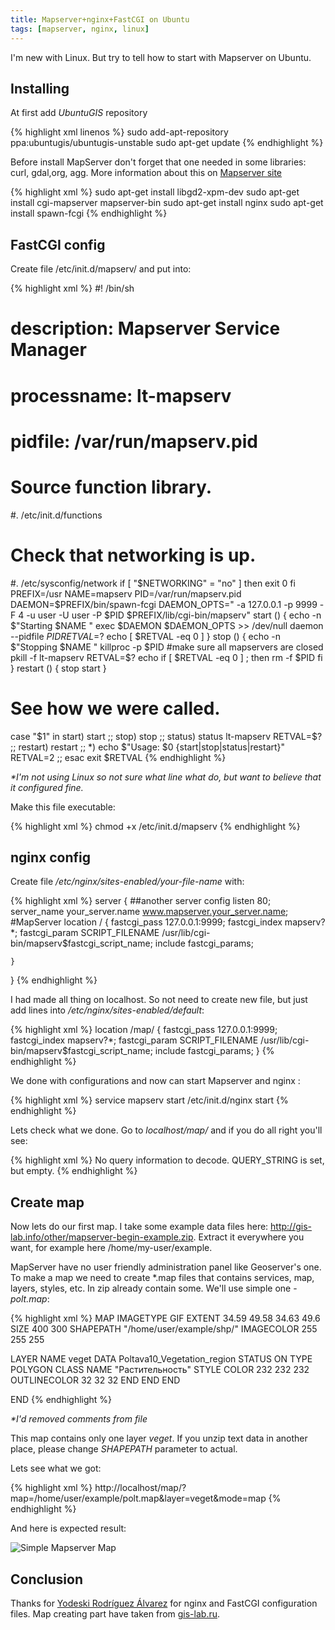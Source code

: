```yaml
---
title: Mapserver+nginx+FastCGI on Ubuntu
tags: [mapserver, nginx, linux]
---
```


I'm new with Linux. But try to tell how to start with Mapserver on Ubuntu. 

Installing
---------------------

At first add _UbuntuGIS_ repository

{% highlight xml linenos %}
sudo add-apt-repository ppa:ubuntugis/ubuntugis-unstable
sudo apt-get update
{% endhighlight %}

Before install MapServer don't forget that one needed in some libraries: 
curl, gdal,org, agg. More information about this on [Mapserver site]( http://mapserver.org/installation/unix.html#introduction)


{% highlight xml %}
sudo apt-get install libgd2-xpm-dev
sudo apt-get install cgi-mapserver mapserver-bin
sudo apt-get install nginx
sudo apt-get install spawn-fcgi
{% endhighlight %}
 
FastCGI config
---------------------

Create file /etc/init.d/mapserv/ and put into:

{% highlight xml %}
#! /bin/sh
#
# description: Mapserver Service Manager
# processname: lt-mapserv
# pidfile: /var/run/mapserv.pid
# Source function library.
#. /etc/init.d/functions
# Check that networking is up.
#. /etc/sysconfig/network
if [ "$NETWORKING" = "no" ]
then
        exit 0
fi
PREFIX=/usr
NAME=mapserv
PID=/var/run/mapserv.pid
DAEMON=$PREFIX/bin/spawn-fcgi
DAEMON_OPTS=" -a 127.0.0.1 -p 9999 -F 4 -u user -U user -P $PID $PREFIX/lib/cgi-bin/mapserv"
start () {
    echo -n $"Starting $NAME "
        exec $DAEMON $DAEMON_OPTS >> /dev/null
        daemon --pidfile $PID
        RETVAL=$?
        echo
    [ $RETVAL -eq 0 ]
}
stop () {
    echo -n $"Stopping $NAME "
        killproc -p $PID
        #make sure all mapservers are closed
        pkill -f lt-mapserv
        RETVAL=$?
        echo
    if [ $RETVAL -eq 0 ] ; then
                rm -f $PID
        fi
}
restart () {
    stop
    start
}
# See how we were called.
case "$1" in
  start)
        start
    ;;
  stop)
        stop
    ;;
  status)
    status lt-mapserv
        RETVAL=$?
        ;;
  restart)
    restart
        ;;
  *)
        echo $"Usage: $0 {start|stop|status|restart}"
        RETVAL=2
        ;;
esac
exit $RETVAL
{% endhighlight %}

_*I'm not using Linux so not sure what line what do, but want to believe that it configured fine._

Make this file executable:

{% highlight xml %}
chmod +x /etc/init.d/mapserv
{% endhighlight %}

nginx config
---------------------

Create file _/etc/nginx/sites-enabled/your-file-name_ with:

{% highlight xml %}
server {
    ##another server config
    listen   80;
    server_name  your_server.name www.mapserver.your_server.name;
    #MapServer
        location / {
                fastcgi_pass   127.0.0.1:9999;
                fastcgi_index  mapserv?*;
                fastcgi_param  SCRIPT_FILENAME  /usr/lib/cgi-bin/mapserv$fastcgi_script_name;
                include fastcgi_params;

    }
}
{% endhighlight %}

I had made all thing on localhost. So not need to create new file, but just add lines into _/etc/nginx/sites-enabled/default_:

{% highlight xml %}
location /map/ {
	fastcgi_pass   127.0.0.1:9999;
	fastcgi_index  mapserv?*;
	fastcgi_param  SCRIPT_FILENAME  /usr/lib/cgi-bin/mapserv$fastcgi_script_name;
	include fastcgi_params;
}
{% endhighlight %}

We done with configurations and now can start Mapserver and nginx :

{% highlight xml %}
service mapserv start
/etc/init.d/nginx start
{% endhighlight %}

Lets check what we done. Go to _localhost/map/_ and if you do all right you'll see:

{% highlight xml %}
No query information to decode. QUERY_STRING is set, but empty.
{% endhighlight %}

Create map
---------------------

Now lets do our first map. I take some example data files here: http://gis-lab.info/other/mapserver-begin-example.zip. 
Extract it everywhere you want, for example here /home/my-user/example.

MapServer have no user friendly administration panel like Geoserver's one.
To make a map we need to create *.map files that contains services, map, layers, styles, etc. 
In zip already contain some. We'll use simple one - _polt.map_:

{% highlight xml %}
MAP
  IMAGETYPE      GIF
  EXTENT         34.59 49.58 34.63 49.6
  SIZE           400 300
  SHAPEPATH      "/home/user/example/shp/"
  IMAGECOLOR     255 255 255

  LAYER
    NAME         veget
    DATA         Poltava10_Vegetation_region
    STATUS       ON
    TYPE         POLYGON
    CLASS
      NAME       "Растительность"
      STYLE
        COLOR        232 232 232
        OUTLINECOLOR 32 32 32
      END
    END
  END 

END
{% endhighlight %}

_*I'd removed comments from file_

This map contains only one layer _veget_. If you unzip text data in another place, please change _SHAPEPATH_ parameter to actual.

Lets see what we got:

{% highlight xml %}
http://localhost/map/?map=/home/user/example/polt.map&layer=veget&mode=map
{% endhighlight %}

And here is expected result:

![Simple Mapserver Map](/blog/img/2013-06-26/mapserver-begin-01.gif "Simple Mapserver Map")

Conclusion
---------------------

Thanks for [Yodeski Rodríguez Álvarez](https://github.com/yodeski) for nginx and FastCGI configuration files.
Map creating part have taken from [gis-lab.ru](http://gis-lab.info/qa/mapserver-begin.html).


